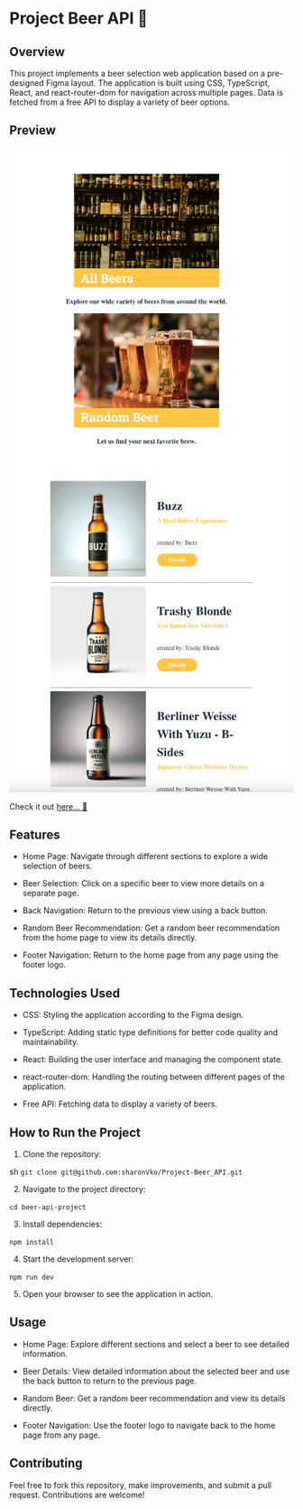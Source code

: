 # Project Beer API 🍻

## Overview

This project implements a beer selection web application based on a pre-designed Figma layout. The application is built using CSS, TypeScript, React, and react-router-dom for navigation across multiple pages. Data is fetched from a free API to display a variety of beer options.

## Preview

![screenshot](./public/IMGs/HomePreviewShot.png)
![screenshot](./public/IMGs/AllBeersPreviewShot.png)

Check it out [here... 🍺](https://beer-shop-api.netlify.app/)

## Features

- Home Page: Navigate through different sections to explore a wide selection of beers.

- Beer Selection: Click on a specific beer to view more details on a separate page.

- Back Navigation: Return to the previous view using a back button.

- Random Beer Recommendation: Get a random beer recommendation from the home page to view its details directly.

- Footer Navigation: Return to the home page from any page using the footer logo.

## Technologies Used

- CSS: Styling the application according to the Figma design.

- TypeScript: Adding static type definitions for better code quality and maintainability.

- React: Building the user interface and managing the component state.

- react-router-dom: Handling the routing between different pages of the application.

- Free API: Fetching data to display a variety of beers.

## How to Run the Project

1. Clone the repository:

sh
`git clone git@github.com:sharonVko/Project-Beer_API.git`

2. Navigate to the project directory:

`cd beer-api-project`

3. Install dependencies:

`npm install`

4. Start the development server:

`npm run dev`

5. Open your browser to see the application in action.

## Usage

- Home Page: Explore different sections and select a beer to see detailed information.

- Beer Details: View detailed information about the selected beer and use the back button to return to the previous page.

- Random Beer: Get a random beer recommendation and view its details directly.

- Footer Navigation: Use the footer logo to navigate back to the home page from any page.

## Contributing

Feel free to fork this repository, make improvements, and submit a pull request. Contributions are welcome!
